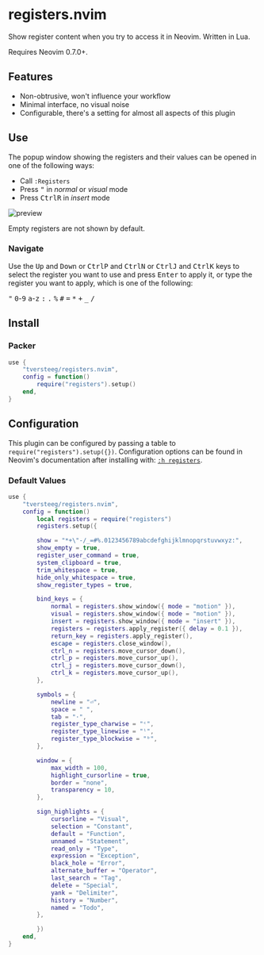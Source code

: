 # registers.nvim

Show register content when you try to access it in Neovim. Written in Lua.

Requires Neovim 0.7.0+.

## Features

- Non-obtrusive, won't influence your workflow
- Minimal interface, no visual noise
- Configurable, there's a setting for almost all aspects of this plugin

## Use

The popup window showing the registers and their values can be opened in one of the following ways:

- Call `:Registers`
- Press <kbd>"</kbd> in _normal_ or _visual_ mode
- Press <kbd>Ctrl</kbd><kbd>R</kbd> in _insert_ mode

![preview](.github/img/preview.png?raw=true)

Empty registers are not shown by default.

### Navigate

Use the <kbd>Up</kbd> and <kbd>Down</kbd> or <kbd>Ctrl</kbd><kbd>P</kbd> and <kbd>Ctrl</kbd><kbd>N</kbd> or <kbd>Ctrl</kbd><kbd>J</kbd> and <kbd>Ctrl</kbd><kbd>K</kbd> keys to select the register you want to use and press <kbd>Enter</kbd> to apply it, or type the register you want to apply, which is one of the following:

<kbd>"</kbd> <kbd>0</kbd>-<kbd>9</kbd> <kbd>a</kbd>-<kbd>z</kbd> <kbd>:</kbd> <kbd>.</kbd> <kbd>%</kbd> <kbd>#</kbd> <kbd>=</kbd> <kbd>\*</kbd> <kbd>+</kbd> <kbd>\_</kbd> <kbd>/</kbd>

## Install

### Packer

```lua
use {
	"tversteeg/registers.nvim",
	config = function()
		require("registers").setup()
	end,
}
```

## Configuration

This plugin can be configured by passing a table to `require("registers").setup({})`.
Configuration options can be found in Neovim's documentation after installing with: [`:h registers`](doc/registers.txt).

### Default Values

```lua
use {
    "tversteeg/registers.nvim",
    config = function()
        local registers = require("registers")
        registers.setup({
```

<!-- MARKDOWN-AUTO-DOCS:START (CODE:src=./lua/registers.lua&lines=132-189) -->
<!-- The below code snippet is automatically added from ./lua/registers.lua -->
```lua
        show = "*+\"-/_=#%.0123456789abcdefghijklmnopqrstuvwxyz:",
        show_empty = true,
        register_user_command = true,
        system_clipboard = true,
        trim_whitespace = true,
        hide_only_whitespace = true,
        show_register_types = true,

        bind_keys = {
            normal = registers.show_window({ mode = "motion" }),
            visual = registers.show_window({ mode = "motion" }),
            insert = registers.show_window({ mode = "insert" }),
            registers = registers.apply_register({ delay = 0.1 }),
            return_key = registers.apply_register(),
            escape = registers.close_window(),
            ctrl_n = registers.move_cursor_down(),
            ctrl_p = registers.move_cursor_up(),
            ctrl_j = registers.move_cursor_down(),
            ctrl_k = registers.move_cursor_up(),
        },

        symbols = {
            newline = "⏎",
            space = " ",
            tab = "·",
            register_type_charwise = "ᶜ",
            register_type_linewise = "ˡ",
            register_type_blockwise = "ᵇ",
        },

        window = {
            max_width = 100,
            highlight_cursorline = true,
            border = "none",
            transparency = 10,
        },

        sign_highlights = {
            cursorline = "Visual",
            selection = "Constant",
            default = "Function",
            unnamed = "Statement",
            read_only = "Type",
            expression = "Exception",
            black_hole = "Error",
            alternate_buffer = "Operator",
            last_search = "Tag",
            delete = "Special",
            yank = "Delimiter",
            history = "Number",
            named = "Todo",
        },
```

```lua
        })
    end,
}
```
